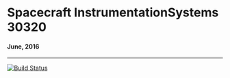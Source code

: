 # Spacecraft InstrumentationSystems 30320
#### June, 2016
_________
[![Build Status](https://travis-ci.com/Lauszus/SpacecraftInstrumentationSystems30320.svg?token=ppc6rHRAs23cjxNFyjc1)](https://travis-ci.com/Lauszus/SpacecraftInstrumentationSystems30320)
